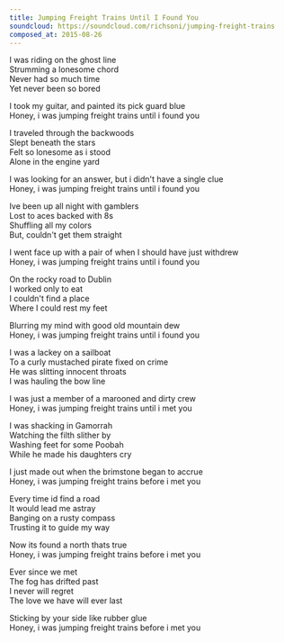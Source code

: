 ```yaml
---
title: Jumping Freight Trains Until I Found You
soundcloud: https://soundcloud.com/richsoni/jumping-freight-trains
composed_at: 2015-08-26
---
```


I was riding on the ghost line  
Strumming a lonesome chord  
Never had so much time  
Yet never been so bored  

I took my guitar, and painted its pick guard blue  
Honey, i was jumping freight trains until i found you  

I traveled through the backwoods  
Slept beneath the stars  
Felt so lonesome as i stood  
Alone in the engine yard  

I was looking for an answer, but i didn't have a single clue  
Honey, i was jumping freight trains until i found you  

Ive been up all night with gamblers  
Lost to aces backed with 8s  
Shuffling all my colors  
But, couldn't get them straight  

I went face up with a pair of when I should have just withdrew  
Honey, i was jumping freight trains until i found you  

On the rocky road to Dublin  
I worked only to eat  
I couldn't find a place  
Where I could rest my feet  

Blurring my mind with good old mountain dew  
Honey, i was jumping freight trains until i found you  

I was a lackey on a sailboat  
To a curly mustached pirate fixed on crime  
He was slitting innocent throats  
I was hauling the bow line  

I was just a member of a marooned and dirty crew  
Honey, i was jumping freight trains until i met you  

I was shacking in Gamorrah  
Watching the filth slither by  
Washing feet for some Poobah  
While he made his daughters cry  

I just made out when the brimstone began to accrue  
Honey, i was jumping freight trains before i met you  

Every time id find a road  
It would lead me astray  
Banging on a rusty compass  
Trusting it to guide my way  

Now its found a north thats true  
Honey, i was jumping freight trains before i met you  

Ever since we met  
The fog has drifted past  
I never will regret  
The love we have will ever last  

Sticking by your side like rubber glue  
Honey, i was jumping freight trains before i met you  
